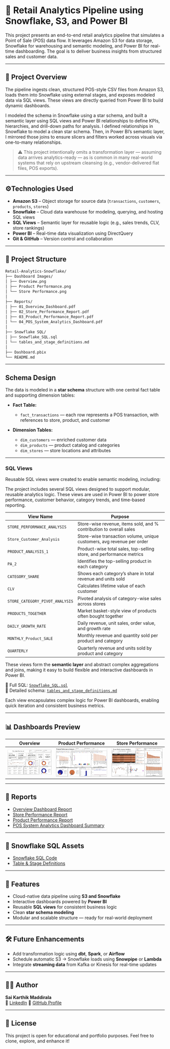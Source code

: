 # 🛒 Retail Analytics Pipeline using Snowflake, S3, and Power BI

This project presents an end-to-end retail analytics pipeline that simulates a Point of Sale (POS) data flow. It leverages Amazon S3 for data storage, Snowflake for warehousing and semantic modeling, and Power BI for real-time dashboarding. The goal is to deliver business insights from structured sales and customer data.

---

## 📌 Project Overview

The pipeline ingests clean, structured POS-style CSV files from Amazon S3, loads them into Snowflake using external stages, and exposes modeled data via SQL views. These views are directly queried from Power BI to build dynamic dashboards.

I modeled the schema in Snowflake using a star schema, and built a semantic layer using SQL views and Power BI relationships to define KPIs, hierarchies, and drill-down paths for analysis.
I defined relationships in Snowflake to model a clean star schema. Then, in Power BI’s semantic layer, I mirrored those joins to ensure slicers and filters worked across visuals via one-to-many relationships.

> ⚠️ This project intentionally omits a transformation layer — assuming data arrives analytics-ready — as is common in many real-world systems that rely on upstream cleansing (e.g., vendor-delivered flat files, POS exports).


---

## ⚙Technologies Used

- **Amazon S3** – Object storage for source data (`transactions`, `customers`, `products`, `stores`)
- **Snowflake** – Cloud data warehouse for modeling, querying, and hosting SQL views
- **SQL Views** – Semantic layer for reusable logic (e.g., sales trends, CLV, store rankings)
- **Power BI** – Real-time data visualization using DirectQuery
- **Git & GitHub** – Version control and collaboration

---


## 📁 Project Structure

```
Retail-Analytics-Snowflake/
├── Dashboard Images/
│ ├── Overview.png
│ ├── Product Performance.png
│ └── Store Performance.png
│
├── Reports/
│ ├── 01_Overview_Dashboard.pdf
│ ├── 02_Store_Performance_Report.pdf
│ ├── 03_Product_Performance_Report.pdf
│ └── 04_POS_System_Analytics_Dashboard.pdf
│
├── Snowflake SQL/
│ ├── Snowflake_SQL.sql
│ └── tables_and_stage_definitions.md
│
├── Dashboard.pbix
└── README.md
```

---
## Schema Design

The data is modeled in a **star schema** structure with one central fact table and supporting dimension tables:

- **Fact Table:**
  - `fact_transactions` — each row represents a POS transaction, with references to store, product, and customer

- **Dimension Tables:**
  - `dim_customers` — enriched customer data
  - `dim_products` — product catalog and categories
  - `dim_stores` — store locations and attributes

---
### SQL Views

Reusable SQL views were created to enable semantic modeling, including:

The project includes several SQL views designed to support modular, reusable analytics logic. These views are used in Power BI to power store performance, customer behavior, category trends, and time-based reporting.

| View Name                         | Purpose                                                                 |
|----------------------------------|-------------------------------------------------------------------------|
| `STORE_PERFORMANCE_ANALYSIS`     | Store-wise revenue, items sold, and % contribution to overall sales     |
| `Store_Customer_Analysis`        | Store-wise transaction volume, unique customers, avg revenue per order  |
| `PRODUCT_ANALYSIS_1`             | Product-wise total sales, top-selling store, and performance metrics    |
| `PA_2`                            | Identifies the top-selling product in each category                     |
| `CATEGORY_SHARE`                 | Shows each category’s share in total revenue and units sold             |
| `CLV`                             | Calculates lifetime value of each customer                              |
| `STORE_CATEGORY_PIVOT_ANALYSIS`  | Pivoted analysis of category-wise sales across stores                   |
| `PRODUCTS_TOGETHER`              | Market basket-style view of products often bought together              |
| `DAILY_GROWTH_RATE`              | Daily revenue, unit sales, order value, and growth rate                 |
| `MONTHLY_Product_SALE`           | Monthly revenue and quantity sold per product and category              |
| `QUARTERLY`                      | Quarterly revenue and units sold by product and category                |

These views form the **semantic layer** and abstract complex aggregations and joins, making it easy to build flexible and interactive dashboards in Power BI.

📄 Full SQL: [`Snowflake_SQL.sql`](Snowflake%20SQL/Snowflake_SQL.sql)  
📘 Detailed schema: [`tables_and_stage_definitions.md`](Snowflake%20SQL/tables_and_stage_definitions.md)


Each view encapsulates complex logic for Power BI dashboards, enabling quick iteration and consistent business metrics.

---

## 📊 Dashboards Preview

| Overview                           | Product Performance                 | Store Performance                   |
|-----------------------------------|-------------------------------------|-------------------------------------|
| ![Overview](Dashboard%20Images/Overview.png) | ![Product](Dashboard%20Images/Product%20Performance.png) | ![Store](Dashboard%20Images/Store%20%20Performance.png) |

---

## 📄 Reports

- [Overview Dashboard Report](Reports/Overview%20DashBoard.pdf)  
- [Store Performance Report](Reports/01_Store%20Performance%20Report.pdf)  
- [Product Performance Report](Reports/02_Product%20Performance%20Report.pdf)  
- [POS System Analytics Dashboard Summary](Reports/POS%20System%20Analytics%20Dashboard%20Report.pdf)

---

## 📂 Snowflake SQL Assets

- [Snowflake SQL Code](Snowflake%20SQL/Snowflake_SQL.sql)
- [Table & Stage Definitions](Snowflake%20SQL/tables_and_stage_definitions.md)

---

## 🚀 Features

- Cloud-native data pipeline using **S3 and Snowflake**
- Interactive dashboards powered by **Power BI**
- Reusable **SQL views** for consistent business logic
- Clean **star schema modeling**
- Modular and scalable structure — ready for real-world deployment

---

## 🛠 Future Enhancements

- Add transformation logic using **dbt**, **Spark**, or **Airflow**
- Schedule automatic S3 → Snowflake loads using **Snowpipe** or **Lambda**
- Integrate **streaming data** from Kafka or Kinesis for real-time updates

---

## 🙋‍♂️ Author

**Sai Karthik Maddirala**  
🔗 [LinkedIn](https://www.linkedin.com/in/sai-karthik-maddirala-916058196/)
🔗 [GitHub Profile](https://github.com/karthikmaddirala)

---

## 📜 License

This project is open for educational and portfolio purposes. Feel free to clone, explore, and enhance it!


